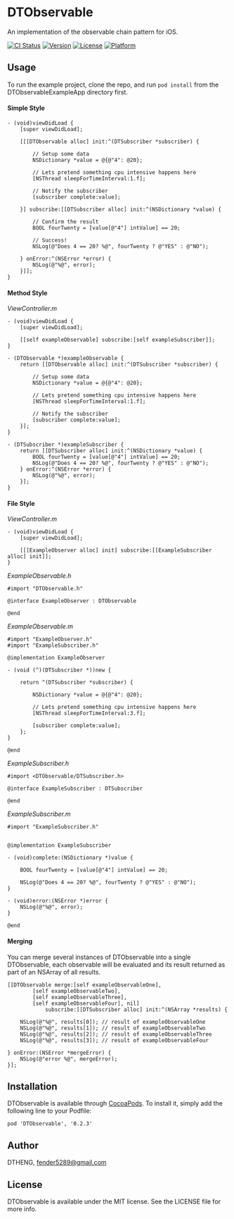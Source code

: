 # DTObservable

An implementation of the observable chain pattern for iOS.

[![CI Status](http://img.shields.io/travis/DTHENG/DTObservable.svg?style=flat)](https://travis-ci.org/DTHENG/DTObservable)
[![Version](https://img.shields.io/cocoapods/v/DTObservable.svg?style=flat)](http://cocoadocs.org/docsets/DTObservable)
[![License](https://img.shields.io/cocoapods/l/DTObservable.svg?style=flat)](http://cocoadocs.org/docsets/DTObservable)
[![Platform](https://img.shields.io/cocoapods/p/DTObservable.svg?style=flat)](http://cocoadocs.org/docsets/DTObservable)

## Usage

To run the example project, clone the repo, and run `pod install` from the DTObservableExampleApp directory first.

#### Simple Style

```obj-c
- (void)viewDidLoad {
    [super viewDidLoad];

	[[[DTObservable alloc] init:^(DTSubscriber *subscriber) {

		// Setup some data
		NSDictionary *value = @{@"4": @20};

		// Lets pretend something cpu intensive happens here
		[NSThread sleepForTimeInterval:1.f];
	
		// Notify the subscriber
		[subscriber complete:value];
	
	}] subscribe:[[DTSubscriber alloc] init:^(NSDictionary *value) {

		// Confirm the result
		BOOL fourTwenty = [value[@"4"] intValue] == 20;

		// Success!
		NSLog(@"Does 4 == 20? %@", fourTwenty ? @"YES" : @"NO");

	} onError:^(NSError *error) {
		NSLog(@"%@", error);
	}]];
}
```

#### Method Style

_ViewController.m_
```obj-c
- (void)viewDidLoad {
    [super viewDidLoad];

    [[self exampleObservable] subscribe:[self exampleSubscriber]];
}

- (DTObservable *)exampleObservable {
    return [[DTObservable alloc] init:^(DTSubscriber *subscriber) {

		// Setup some data
		NSDictionary *value = @{@"4": @20};

		// Lets pretend something cpu intensive happens here
		[NSThread sleepForTimeInterval:1.f];
	
		// Notify the subscriber
		[subscriber complete:value];
    }];
}

- (DTSubscriber *)exampleSubscriber {
    return [[DTSubscriber alloc] init:^(NSDictionary *value) {
        BOOL fourTwenty = [value[@"4"] intValue] == 20;
        NSLog(@"Does 4 == 20? %@", fourTwenty ? @"YES" : @"NO");
    } onError:^(NSError *error) {
        NSLog(@"%@", error);
    }];
}
```

#### File Style

_ViewController.m_
```obj-c
- (void)viewDidLoad {
    [super viewDidLoad];

    [[[ExampleObserver alloc] init] subscribe:[[ExampleSubscriber alloc] init]];
}
```

_ExampleObservable.h_
```obj-c
#import "DTObservable.h"

@interface ExampleObserver : DTObservable

@end
```

_ExampleObservable.m_
```obj-c
#import "ExampleObserver.h"
#import "ExampleSubscriber.h"

@implementation ExampleObserver

- (void (^)(DTSubscriber *))new {

    return ^(DTSubscriber *subscriber) {

        NSDictionary *value = @{@"4": @20};

        // Lets pretend something cpu intensive happens here
        [NSThread sleepForTimeInterval:3.f];

        [subscriber complete:value];
    };
}

@end
```

_ExampleSubscriber.h_
```obj-c
#import <DTObservable/DTSubscriber.h>

@interface ExampleSubscriber : DTSubscriber

@end
```

_ExampleSubscriber.m_
```obj-c
#import "ExampleSubscriber.h"


@implementation ExampleSubscriber

- (void)complete:(NSDictionary *)value {

    BOOL fourTwenty = [value[@"4"] intValue] == 20;

    NSLog(@"Does 4 == 20? %@", fourTwenty ? @"YES" : @"NO");
}

- (void)error:(NSError *)error {
    NSLog(@"%@", error);
}

@end
```

#### Merging 

You can merge several instances of DTObservable into a single DTObservable, each observable will be evaluated and its result returned as part of an NSArray of all results.

```obj-c
[[DTObservable merge:[self exampleObservableOne], 
		[self exampleObservableTwo], 
		[self exampleObservableThree], 
		[self exampleObservableFour], nil] 
			subscribe:[[DTSubscriber alloc] init:^(NSArray *results) {

	NSLog(@"%@", results[0]); // result of exampleObservableOne
	NSLog(@"%@", results[1]); // result of exampleObservableTwo
	NSLog(@"%@", results[2]); // result of exampleObservableThree
	NSLog(@"%@", results[3]); // result of exampleObservableFour

} onError:(NSError *mergeError) {
	NSLog(@"error %@", mergeError);	
}];
``` 

## Installation

DTObservable is available through [CocoaPods](http://cocoapods.org). To install
it, simply add the following line to your Podfile:

    pod 'DTObservable', '0.2.3'

## Author

DTHENG, fender5289@gmail.com

## License

DTObservable is available under the MIT license. See the LICENSE file for more info.

